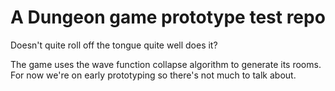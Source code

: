 # A Dungeon game prototype test repo

Doesn't quite roll off the tongue quite well does it?

The game uses the wave function collapse algorithm to generate its rooms. For now we're on early prototyping so there's not much to talk about.
